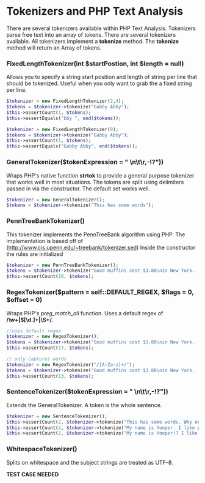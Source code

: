 ---
---

# Tokenizers and PHP Text Analysis

There are several tokenizers available within PHP Text Analysis. Tokenizers parse 
free text into an array of tokens. There are several tokenizers available. All
tokenizers implement a **tokenize** method. The **tokenize** method will return an Array
of tokens. 

### FixedLengthTokenizer(int $startPostion, int $length = null)

Allows you to specify a string start position and length of string per line that should be tokenized. Useful when
you only want to grab the a fixed string per line.


```php
$tokenizer = new FixedLengthTokenizer(2,4);
$tokens = $tokenizer->tokenize("Gabby Abby");
$this->assertCount(1, $tokens);
$this->assertEquals("bby ", end($tokens));  

$tokenizer = new FixedLengthTokenizer(0);
$tokens = $tokenizer->tokenize("Gabby Abby");
$this->assertCount(1, $tokens);
$this->assertEquals("Gabby Abby", end($tokens));
```

### GeneralTokenizer($tokenExpression = " \n\t\r,-!?"))
Wraps PHP's native function **strtok** to provide a general purpose tokenizer that works
well in most situations. The tokens are split using delimiters passed in via the constructor. 
The default set works well. 

```php
$tokenizer = new GeneralTokenizer();
$tokens = $tokenizer->tokenize("This has some words");
```

### PennTreeBankTokenizer()
This tokenizer implements the PennTreeBank algorithm using PHP. The implementation is based
off of (http://www.cis.upenn.edu/~treebank/tokenizer.sed) Inside the constructor the rules
are initialized

```php
$tokenizer = new PennTreeBankTokenizer();
$tokens = $tokenizer->tokenize("Good muffins cost $3.88\nin New York.  Please buy me\ntwo of them.\nThanks.");
$this->assertCount(16, $tokens);
```

### RegexTokenizer($pattern = self::DEFAULT_REGEX, $flags = 0, $offset = 0)
Wraps PHP's *preg_match_all* function. Uses a default regex of **/\w+|\$[\d\.]+|\S+/**.


```php
//uses default regex
$tokenizer = new RegexTokenizer();
$tokens = $tokenizer->tokenize("Good muffins cost $3.88\nin New York.  Please buy me\ntwo of them.\nThanks.");
$this->assertCount(17, $tokens);

// only captures words
$tokenizer = new RegexTokenizer("/[A-Za-z]+/");
$tokens = $tokenizer->tokenize("Good muffins cost $3.88\nin New York.  Please buy me\ntwo of them.\nThanks.");
$this->assertCount(13, $tokens);
```

### SentenceTokenizer($tokenExpression = " \n\t\r,-!?"))
Extends the GeneralTokenizer. A token is the whole sentence. 

```php
$tokenizer = new SentenceTokenizer();
$this->assertCount(2, $tokenizer->tokenize("This has some words. Why only 4 words?"));
$this->assertCount(2, $tokenizer->tokenize("My name is Yooper. I like programming!"));        
$this->assertCount(2, $tokenizer->tokenize("My name is Yooper!? I like programming!! !!"));   
```

### WhitespaceTokenizer()
Splits on whitespace and the subject strings are treated as UTF-8.

**TEST CASE NEEDED**


